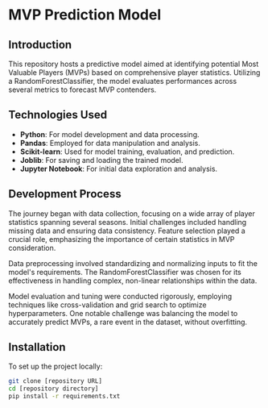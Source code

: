 # MVP Prediction Model

## Introduction
This repository hosts a predictive model aimed at identifying potential Most Valuable Players (MVPs) based on comprehensive player statistics. Utilizing a RandomForestClassifier, the model evaluates performances across several metrics to forecast MVP contenders.

## Technologies Used
- **Python**: For model development and data processing.
- **Pandas**: Employed for data manipulation and analysis.
- **Scikit-learn**: Used for model training, evaluation, and prediction.
- **Joblib**: For saving and loading the trained model.
- **Jupyter Notebook**: For initial data exploration and analysis.

## Development Process
The journey began with data collection, focusing on a wide array of player statistics spanning several seasons. Initial challenges included handling missing data and ensuring data consistency. Feature selection played a crucial role, emphasizing the importance of certain statistics in MVP consideration.

Data preprocessing involved standardizing and normalizing inputs to fit the model's requirements. The RandomForestClassifier was chosen for its effectiveness in handling complex, non-linear relationships within the data.

Model evaluation and tuning were conducted rigorously, employing techniques like cross-validation and grid search to optimize hyperparameters. One notable challenge was balancing the model to accurately predict MVPs, a rare event in the dataset, without overfitting.

## Installation
To set up the project locally:
```bash
git clone [repository URL]
cd [repository directory]
pip install -r requirements.txt
